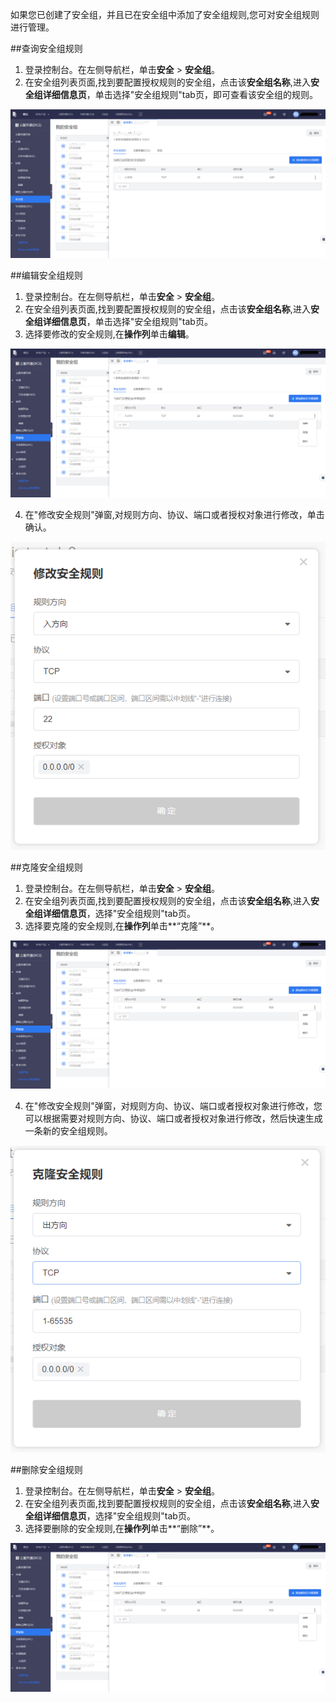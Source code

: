 如果您已创建了安全组，并且已在安全组中添加了安全组规则,您可对安全组规则进行管理。

##查询安全组规则
1. 登录控制台。在左侧导航栏，单击**安全** > **安全组**。
2. 在安全组列表页面,找到要配置授权规则的安全组，点击该**安全组名称**,进入**安全组详细信息页**，单击选择"安全组规则"tab页，即可查看该安全组的规则。

 ![avatar](./picture/2.1.png)

##编辑安全组规则
1. 登录控制台。在左侧导航栏，单击**安全** > **安全组**。
2. 在安全组列表页面,找到要配置授权规则的安全组，点击该**安全组名称**,进入**安全组详细信息页**，单击选择"安全组规则"tab页。
3. 选择要修改的安全规则,在**操作列**单击**编辑**。

 ![avatar](./picture/4.1.png)

4. 在"修改安全规则"弹窗,对规则方向、协议、端口或者授权对象进行修改，单击确认。

 ![avatar](./picture/4.2.png)

##克隆安全组规则

1. 登录控制台。在左侧导航栏，单击**安全** > **安全组**。
2. 在安全组列表页面,找到要配置授权规则的安全组，点击该**安全组名称**,进入**安全组详细信息页**，选择"安全组规则"tab页。
3. 选择要克隆的安全规则,在**操作列**单击**“克隆”**。

 ![avatar](./picture/4.1.png)

4. 在"修改安全规则"弹窗，对规则方向、协议、端口或者授权对象进行修改，您可以根据需要对规则方向、协议、端口或者授权对象进行修改，然后快速生成一条新的安全组规则。

 ![avatar](./picture/4.3.png)

##删除安全组规则

1. 登录控制台。在左侧导航栏，单击**安全** > **安全组**。
2. 在安全组列表页面,找到要配置授权规则的安全组，点击该**安全组名称**,进入**安全组详细信息页**，选择"安全组规则"tab页。
3. 选择要删除的安全规则,在**操作列**单击**“删除”**。

 ![avatar](./picture/4.1.png)

